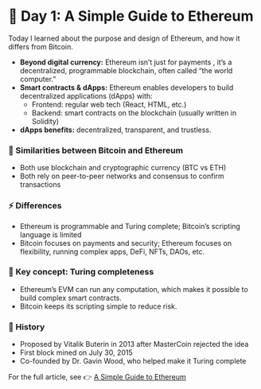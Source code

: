 # 📖 Day 1: A Simple Guide to Ethereum

Today I learned about the purpose and design of Ethereum, and how it differs from Bitcoin.

- **Beyond digital currency:** Ethereum isn’t just for payments , it’s a decentralized, programmable blockchain, often called “the world computer.”
- **Smart contracts & dApps:** Ethereum enables developers to build decentralized applications (dApps) with:
  - Frontend: regular web tech (React, HTML, etc.)
  - Backend: smart contracts on the blockchain (usually written in Solidity)
- **dApps benefits:** decentralized, transparent, and trustless.

### 🔗 Similarities between Bitcoin and Ethereum
- Both use blockchain and cryptographic currency (BTC vs ETH)
- Both rely on peer-to-peer networks and consensus to confirm transactions

### ⚡ Differences
- Ethereum is programmable and Turing complete; Bitcoin’s scripting language is limited
- Bitcoin focuses on payments and security; Ethereum focuses on flexibility, running complex apps, DeFi, NFTs, DAOs, etc.

### 🧠 Key concept: Turing completeness
- Ethereum’s EVM can run any computation, which makes it possible to build complex smart contracts.
- Bitcoin keeps its scripting simple to reduce risk.

### 📜 History
- Proposed by Vitalik Buterin in 2013 after MasterCoin rejected the idea
- First block mined on July 30, 2015
- Co-founded by Dr. Gavin Wood, who helped make it Turing complete

For the full article, see 👉 [A Simple Guide to Ethereum](https://medium.com/@joy.gold13/a-simple-guide-to-ethereum-e5f3dd532ddd)
